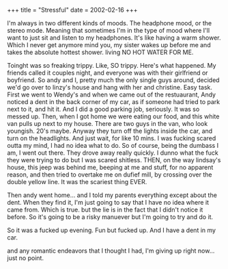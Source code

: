 +++
title = "Stressful"
date = 2002-02-16
+++

I'm always in two different kinds of moods. The headphone mood, or the stereo mode. Meaning that sometimes I'm in the type of mood where I'll want to just sit and listen to my headphones. It's like having a warm shower. Which I never get anymore mind you, my sister wakes up before me and takes the absolute hottest shower. living NO HOT WATER FOR ME.

Toinght was so freaking trippy. Like, SO trippy. Here's what happened. My friends called it couples night, and everyone was with their girlfriend or boyfriend. So andy and I, pretty much the only single guys around, decided we'd go over to linzy's house and hang with her and christine. Easy task. First we went to Wendy's and when we came out of the restuaurant, Andy noticed a dent in the back corner of my car, as if someone had tried to park next to it, and hit it. And I did a good parking job, seriously. It was so messed up. Then, when I got home we were eating our food, and this white van pulls up next to my house. There are two guys in the van, who look youngish. 20's maybe. Anyway they turn off the lights inside the car, and turn on the headlights. And just wait, for like 10 mins. I was fucking scared outta my mind, I had no idea what to do. So of course, being the dumbass I am, I went out there. They drove away really quickly. I dunno what the fuck they were trying to do but I was scared shitless. THEN, on the way lindsay's house, this jeep was behind me, beeping at me and stuff, for no apparent reason, and then tried to overtake me on dufief mill, by crossing over the double yellow line. It was the scariest thing EVER.

Then andy went home&#8230; and I told my parents everything except about the dent. When they find it, I'm just going to say that I have no idea where it came from. Which is true. but the lie is in the fact that I didn't notice it before. So it's going to be a risky manuever but I'm going to try and do it.

So it was a fucked up evening. Fun but fucked up. And I have a dent in my car.

and any romantic endeavors that I thought I had, I'm giving up right now&#8230; just no point.